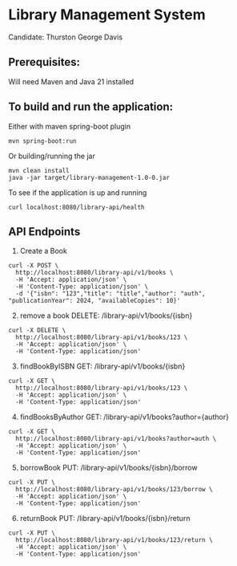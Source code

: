 Library Management System
======================
Candidate: Thurston George Davis
## Prerequisites: <br />
Will need Maven and Java 21 installed
## To build and run the application: <br />
Either with maven spring-boot plugin

```
mvn spring-boot:run
```
Or building/running the jar<br />
```
mvn clean install
java -jar target/library-management-1.0-0.jar
```
To see if the application is up and running
```
curl localhost:8080/library-api/health
```
## API Endpoints <br />
1. Create a Book 
```
curl -X POST \
  http://localhost:8080/library-api/v1/books \
  -H 'Accept: application/json' \
  -H 'Content-Type: application/json' \
  -d '{"isbn": "123","title": "title","author": "auth", "publicationYear": 2024, "availableCopies": 10}'
```
2. remove a book DELETE: /library-api/v1/books/{isbn}
```
curl -X DELETE \
  http://localhost:8080/library-api/v1/books/123 \
  -H 'Accept: application/json' \
  -H 'Content-Type: application/json'
```
3. findBookByISBN GET: /library-api/v1/books/{isbn}
```
curl -X GET \
  http://localhost:8080/library-api/v1/books/123 \
  -H 'Accept: application/json' \
  -H 'Content-Type: application/json'
```
4. findBooksByAuthor GET: /library-api/v1/books?author={author}
```
curl -X GET \
  http://localhost:8080/library-api/v1/books?author=auth \
  -H 'Accept: application/json' \
  -H 'Content-Type: application/json'
```
5. borrowBook PUT: /library-api/v1/books/{isbn}/borrow
```
curl -X PUT \
  http://localhost:8080/library-api/v1/books/123/borrow \
  -H 'Accept: application/json' \
  -H 'Content-Type: application/json'
```
6. returnBook PUT: /library-api/v1/books/{isbn}/return
```
curl -X PUT \
  http://localhost:8080/library-api/v1/books/123/return \
  -H 'Accept: application/json' \
  -H 'Content-Type: application/json'
```
